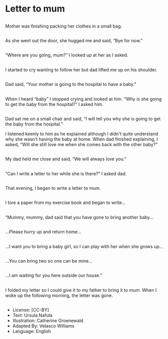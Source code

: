 # Letter to mum

##
Mother was finishing
packing her clothes in a
small bag.

##
As she went out the
door, she hugged me
and said, “Bye for now.”

##
“Where are you going,
mum?” I looked up at
her as I asked.

##
I started to cry wanting
to follow her but dad
lifted me up on his
shoulder.

##
Dad said, “Your mother
is going to the hospital
to have a baby.”

##
When I heard “baby” I
stopped crying and
looked at him. “Why is
she going to get the
baby from the
hospital?” I asked him.

##
Dad sat me on a small
chair and said, “I will
tell you why she is
going to get the baby
from the hospital.”

I listened keenly to him as he explained
although I didn't quite understand why she
wasn't having the baby at home. When dad
finished explaining, I asked, “Will she still
love me when she comes back with the
other baby?”

##
My dad held me close
and said, “We will
always love you.”

##
“Can I write a letter to
her while she is there?”
I asked dad.

##
That evening, I began
to write a letter to
mum.

##
I tore a paper from my
exercise book and
began to write...

##
“Mummy, mummy, dad
said that you have gone
to bring another baby...

##
...Please hurry up and
return home...

##
...I want you to bring a
baby girl, so I can play
with her when she
grows up...

##
...You can bring two so
one can be mine...

##
...I am waiting for you
here outside our
house.”

##
I folded my letter so I
could give it to my
father to bring it to
mum. When I woke up
the following morning,
the letter was gone.

##
* License: [CC-BY]
* Text: Ursula Nafula
* Illustration: Catherine Groenewald
* Adapted By: Velasco Williams
* Language: English
